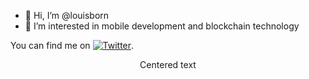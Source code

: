 - 👋 Hi, I’m @louisborn
- 👀 I’m interested in mobile development and blockchain technology

You can find me on [![Twitter][1.2]][1].

<p style="text-align: center;">Centered text</p>

[1.2]: http://i.imgur.com/wWzX9uB.png
[1]: https://twitter.com/louisborn_dev
